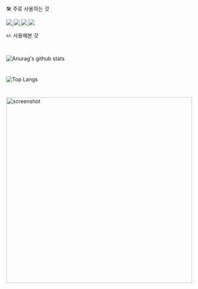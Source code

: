 🛠️ 주로 사용하는 것
<br>

<a href="" target="">
  <img src="https://camo.githubusercontent.com/4231815ff832d5e6de557cc5088e11fbceeee11a3c24a539c68c5ba9c6f205f3/68747470733a2f2f696d672e736869656c64732e696f2f62616467652f4769742d4630353033323f7374796c653d666c61742d737175617265266c6f676f3d474954266c6f676f436f6c6f723d626c61636b" data-canonical-src="https://img.shields.io/badge/Git-F05032?style=flat-square&amp;logo=GIT&amp;logoColor=black" style="max-width: 100%;">
</a>

<a href="" target="">
<img src="https://camo.githubusercontent.com/904c1934f1b3d1290c5741c53c0c834d3c306835070835d15ad65dabefe52a24/68747470733a2f2f696d672e736869656c64732e696f2f62616467652f416e64726f69642d3344444338343f7374796c653d666c61742d737175617265266c6f676f3d416e64726f6964266c6f676f436f6c6f723d626c61636b" data-canonical-src="https://img.shields.io/badge/Android-3DDC84?style=flat-square&amp;logo=Android&amp;logoColor=black" style="max-width: 100%;">
</a>

<a href="" target="">
<img src="https://camo.githubusercontent.com/9849622b3f1936c43943e26672cff1b169c011314cf637244638ac0df6b25782/68747470733a2f2f696d672e736869656c64732e696f2f62616467652f4b6f746c696e2d3746353246463f7374796c653d666c61742d737175617265266c6f676f3d4b6f746c696e266c6f676f436f6c6f723d626c61636b" data-canonical-src="https://img.shields.io/badge/Kotlin-7F52FF?style=flat-square&amp;logo=Kotlin&amp;logoColor=black" style="max-width: 100%;">
</a>

<a href="" target="">
<img src="https://camo.githubusercontent.com/16b7ed84eecd18ce234f7626f0f3e8ad59c5449040decd3f6ac1c8b6994efb76/68747470733a2f2f696d672e736869656c64732e696f2f62616467652f4a6176612d3030373339363f7374796c653d666c61742d737175617265266c6f676f3d4a617661266c6f676f436f6c6f723d626c61636b" data-canonical-src="https://img.shields.io/badge/Java-007396?style=flat-square&amp;logo=Java&amp;logoColor=black" style="max-width: 100%;">
</a><br>

✏️ 사용해본 것




#

![Anurag's github stats](https://github-readme-stats.vercel.app/api?username=lsg1024&show_icons=true&theme=tokyonight)

#

![Top Langs](https://github-readme-stats.vercel.app/api/top-langs/?username=lsg1024&layout=compact&theme=merko)

#

<a href="http://lovera.maxam.now.sh/">
  <img src="https://user-images.githubusercontent.com/25841814/79395484-5081ae80-7fac-11ea-9e27-ac91472e31dd.png" alt="screenshot" width="500">
</a>

#
